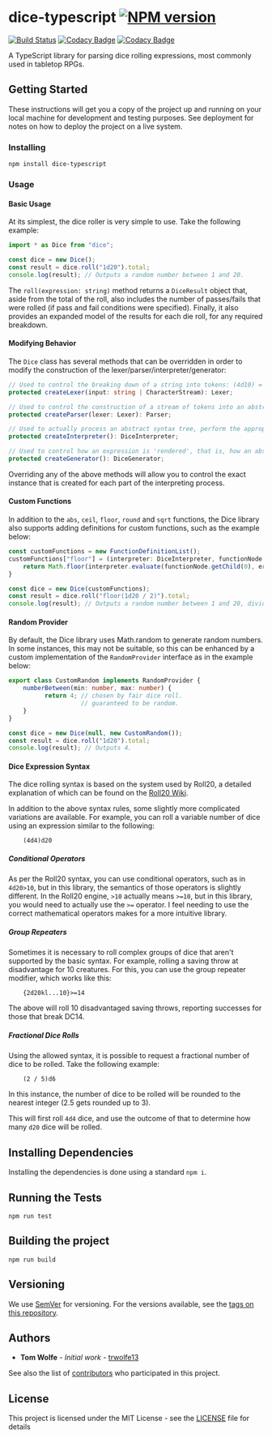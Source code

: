 # dice-typescript [![NPM version](https://badge.fury.io/js/dice-typescript.svg)](http://badge.fury.io/js/dice-typescript)

[![Build Status](https://travis-ci.org/trwolfe13/dice-typescript.svg?branch=master)](https://travis-ci.org/trwolfe13/dice-typescript) [![Codacy Badge](https://api.codacy.com/project/badge/Grade/31dad84d91994a0b9dfafb2505db9bc1)](https://www.codacy.com/app/trwolfe13/dice-typescript?utm_source=github.com&amp;utm_medium=referral&amp;utm_content=trwolfe13/dice-typescript&amp;utm_campaign=Badge_Grade) [![Codacy Badge](https://api.codacy.com/project/badge/Coverage/31dad84d91994a0b9dfafb2505db9bc1)](https://www.codacy.com/app/trwolfe13/dice-typescript?utm_source=github.com&utm_medium=referral&utm_content=trwolfe13/dice-typescript&utm_campaign=Badge_Coverage)

A TypeScript library for parsing dice rolling expressions, most commonly used in tabletop RPGs.

## Getting Started

These instructions will get you a copy of the project up and running on your local machine for development and testing purposes. See deployment for notes on how to deploy the project on a live system.

### Installing

```batchfile
npm install dice-typescript
```

### Usage

#### Basic Usage

At its simplest, the dice roller is very simple to use. Take the following example:

```typescript
import * as Dice from "dice";

const dice = new Dice();
const result = dice.roll("1d20").total;
console.log(result); // Outputs a random number between 1 and 20.
```

The ```roll(expression: string)``` method  returns a ```DiceResult``` object that, aside from the total of the roll, also includes the number of passes/fails that were rolled (if pass and fail conditions were specified). Finally, it also provides an expanded model of the results for each die roll, for any required breakdown.

#### Modifying Behavior

The ```Dice``` class has several methods that can be overridden in order to modify the construction of the lexer/parser/interpreter/generator:

```typescript
// Used to control the breaking down of a string into tokens: (4d10) = LPAREN, NUMBER, DICE, NUMBER, RPAREN, etc.
protected createLexer(input: string | CharacterStream): Lexer;

// Used to control the construction of a stream of tokens into an abstract syntax tree.
protected createParser(lexer: Lexer): Parser;

// Used to actually process an abstract syntax tree, perform the appropriate dice rolls and figure out successes/failures.
protected createInterpreter(): DiceInterpreter;

// Used to control how an expression is 'rendered', that is, how an abstract syntax tree is converted back into a string.
protected createGenerator(): DiceGenerator;
```

Overriding any of the above methods will allow you to control the exact instance that is created for each part of the interpreting process.

#### Custom Functions

In addition to the ```abs```, ```ceil```, ```floor```, ```round``` and ```sqrt``` functions, the Dice library also supports adding definitions for custom functions, such as the example below:

```typescript
const customFunctions = new FunctionDefinitionList();
customFunctions["floor"] = (interpreter: DiceInterpreter, functionNode: ExpressionNode, errors: ErrorMessage[]): number => {
    return Math.floor(interpreter.evaluate(functionNode.getChild(0), errors));
}

const dice = new Dice(customFunctions);
const result = dice.roll("floor(1d20 / 2)").total;
console.log(result); // Outputs a random number between 1 and 20, divided by 20 then rounded down.
```

#### Random Provider

By default, the Dice library uses Math.random to generate random numbers. In some instances, this may not be suitable, so this can be enhanced by a custom implementation of the ```RandomProvider``` interface as in the example below:

```typescript
export class CustomRandom implements RandomProvider {
    numberBetween(min: number, max: number) {
          return 4; // chosen by fair dice roll.
                    // guaranteed to be random.
    }
}

const dice = new Dice(null, new CustomRandom());
const result = dice.roll("1d20").total;
console.log(result); // Outputs 4.
```

#### Dice Expression Syntax

The dice rolling syntax is based on the system used by Roll20, a detailed explanation of which can be found on the [Roll20 Wiki](https://wiki.roll20.net/Dice_Reference#Roll20_Dice_Specification).

In addition to the above syntax rules, some slightly more complicated variations are available. For example, you can roll a variable number of dice using an expression similar to the following:

```dice
    (4d4)d20
```

##### Conditional Operators

As per the Roll20 syntax, you can use conditional operators, such as in ```4d20>10```, but in this library, the semantics of those operators is slightly different. In the Roll20 engine, ```>10``` actually means ```>=10```, but in this library, you would need to actually use the ```>=``` operator. I feel needing to use the correct mathematical operators makes for a more intuitive library.

##### Group Repeaters

Sometimes it is necessary to roll complex groups of dice that aren't supported by the basic syntax. For example, rolling a saving throw at disadvantage for 10 creatures. For this, you can use the group repeater modifier, which works like this:

```dice
    {2d20kl...10}>=14
```

The above will roll 10 disadvantaged saving throws, reporting successes for those that break DC14.

##### Fractional Dice Rolls

Using the allowed syntax, it is possible to request a fractional number of dice to be rolled. Take the following example:

```dice
    (2 / 5)d6
```

In this instance, the number of dice to be rolled will be rounded to the nearest integer (2.5 gets rounded up to 3).

This will first roll ```4d4``` dice, and use the outcome of that to determine how many ```d20``` dice will be rolled.

## Installing Dependencies

Installing the dependencies is done using a standard ```npm i```.

## Running the Tests

```dice
npm run test
```

## Building the project

```dice
npm run build
```

## Versioning

We use [SemVer](http://semver.org/) for versioning. For the versions available, see the [tags on this repository](https://github.com/trwolfe13/dice/tags).

## Authors

* **Tom Wolfe** - *Initial work* - [trwolfe13](https://github.com/trwolfe13)

See also the list of [contributors](https://github.com/trwolfe13/dice/contributors) who participated in this project.

## License

This project is licensed under the MIT License - see the [LICENSE](LICENSE) file for details
